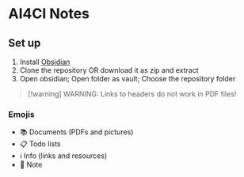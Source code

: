 # AI4CI Notes
## Set up
1. Install [Obsidian](https://obsidian.md/)
2. Clone the repository OR download it as zip and extract
3. Open obsidian; Open folder as vault; Choose the repository folder

> [!warning] WARNING: Links to headers do not work in PDF files!

### Emojis
- 📚 Documents (PDFs and pictures)
- 📋 Todo lists
- ℹ️ Info (links and resources)
- 📙 Note
